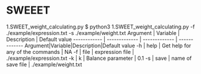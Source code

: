 # SWEEET
1.SWEET_weight_calculating.py
$ python3 1.SWEET_weight_calculating.py -f ./example/expression.txt -s ./example/weight.txt
Argument | Variable | Description | Default value
------------ | ------------- | ------------- | -------------
Argument|Variable|Description|Default value
-h | help | Get help for any of the commands | NA
-f | file | expression file | ./example/expression.txt
-k | k | Balance parameter | 0.1
-s | save | name of save file | ./example/weight.txt
